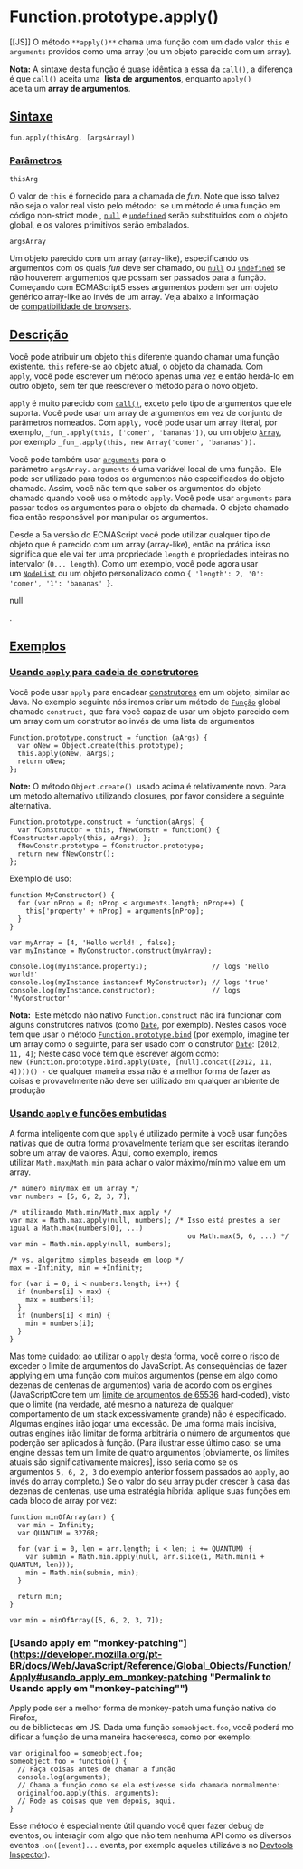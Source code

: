 # Function.prototype.apply()
[[JS]]
O método `**apply()**` chama uma função com um dado valor `this` e `arguments` providos como uma array (ou um objeto parecido com um array).

**Nota:** A sintaxe desta função é quase idêntica a essa da [`call()`](https://developer.mozilla.org/pt-BR/docs/Web/JavaScript/Reference/Global_Objects/Function/call), a diferença é que `call()` aceita uma  **lista de** **argumentos**, enquanto `apply()` aceita um **array de argumentos**.

## [Sintaxe](https://developer.mozilla.org/pt-BR/docs/Web/JavaScript/Reference/Global_Objects/Function/Apply#sintaxe "Permalink to Sintaxe")

```
fun.apply(thisArg, [argsArray])
```

### [Parâmetros](https://developer.mozilla.org/pt-BR/docs/Web/JavaScript/Reference/Global_Objects/Function/Apply#parâmetros "Permalink to Parâmetros")

`thisArg`

O valor de `this` é fornecido para a chamada de _fun._ Note que isso talvez não seja o valor real visto pelo método:  se um método é uma função em código non-strict mode , [`null`](https://developer.mozilla.org/pt-BR/docs/Web/JavaScript/Reference/Global_Objects/null) e [`undefined`](https://developer.mozilla.org/pt-BR/docs/Web/JavaScript/Reference/Global_Objects/undefined) serão substituidos com o objeto global, e os valores primitivos serão embalados.

`argsArray`

Um objeto parecido com um array (array-like), especificando os argumentos com os quais _fun_ deve ser chamado, ou [`null`](https://developer.mozilla.org/pt-BR/docs/Web/JavaScript/Reference/Global_Objects/null) ou [`undefined`](https://developer.mozilla.org/pt-BR/docs/Web/JavaScript/Reference/Global_Objects/undefined) se não houverem argumentos que possam ser passados para a função. Começando com ECMAScript5 esses argumentos podem ser um objeto genérico array-like ao invés de um array. Veja abaixo a informação de [compatibilidade de browsers](https://developer.mozilla.org/pt-BR/docs/Web/JavaScript/Reference/Global_Objects/Function/Apply#browser_compatibility).

## [Descrição](https://developer.mozilla.org/pt-BR/docs/Web/JavaScript/Reference/Global_Objects/Function/Apply#descrição "Permalink to Descrição")

Você pode atribuir um objeto `this` diferente quando chamar uma função existente. `this` refere-se ao objeto atual, o objeto da chamada. Com `apply`_,_ você pode escrever um método apenas uma vez e então herdá-lo em outro objeto, sem ter que reescrever o método para o novo objeto.

`apply` é muito parecido com [`call()`](https://developer.mozilla.org/pt-BR/docs/Web/JavaScript/Reference/Global_Objects/Function/call), exceto pelo tipo de argumentos que ele suporta. Você pode usar um array de argumentos em vez de conjunto de parâmetros nomeados. Com `apply,` você pode usar um array literal, por exemplo, `_fun_.apply(this, ['comer', 'bananas'])`, ou um objeto [`Array`](https://developer.mozilla.org/pt-BR/docs/Web/JavaScript/Reference/Global_Objects/Array), por exemplo `_fun_.apply(this, new Array('comer', 'bananas')).`

Você pode também usar [`arguments`](https://developer.mozilla.org/pt-BR/docs/Web/JavaScript/Reference/Functions/arguments) para o parâmetro `argsArray.` `arguments` é uma variável local de uma função.  Ele pode ser utilizado para todos os argumentos não especificados do objeto chamado. Assim, você não tem que saber os argumentos do objeto chamado quando você usa o método `apply`. Você pode usar `arguments` para passar todos os argumentos para o objeto da chamada. O objeto chamado fica então responsável por manipular os argumentos.

Desde a 5a versão do ECMAScript você pode utilizar qualquer tipo de objeto que é parecido com um array (array-like), então na prática isso significa que ele vai ter uma propriedade `length` e propriedades inteiras no intervalor (`0... length`). Como um exemplo, você pode agora usar um [`NodeList`](https://developer.mozilla.org/pt-BR/docs/Web/API/NodeList) ou um objeto personalizado como `{ 'length': 2, '0': 'comer', '1': 'bananas' }`.

null

.

## [Exemplos](https://developer.mozilla.org/pt-BR/docs/Web/JavaScript/Reference/Global_Objects/Function/Apply#exemplos "Permalink to Exemplos")

### [Usando `apply` para cadeia de construtores](https://developer.mozilla.org/pt-BR/docs/Web/JavaScript/Reference/Global_Objects/Function/Apply#usando_apply_para_cadeia_de_construtores "Permalink to Usando apply para cadeia de construtores")

Você pode usar `apply` para encadear [construtores](https://developer.mozilla.org/pt-BR/docs/Web/JavaScript/Reference/Operators/new) em um objeto, similar ao Java. No exemplo seguinte nós iremos criar um método de [`Função`](https://developer.mozilla.org/pt-BR/docs/Web/JavaScript/Reference/Global_Objects/Function) global chamado `construct,` que fará você capaz de usar um objeto parecido com um array com um construtor ao invés de uma lista de argumentos

```
Function.prototype.construct = function (aArgs) {
  var oNew = Object.create(this.prototype);
  this.apply(oNew, aArgs);
  return oNew;
};
```

**Note:** O método `Object.create()`  usado acima é relativamente novo. Para um método alternativo utilizando closures, por favor considere a seguinte alternativa.

```
Function.prototype.construct = function(aArgs) {
  var fConstructor = this, fNewConstr = function() { fConstructor.apply(this, aArgs); };
  fNewConstr.prototype = fConstructor.prototype;
  return new fNewConstr();
};
```

Exemplo de uso:

```
function MyConstructor() {
  for (var nProp = 0; nProp < arguments.length; nProp++) {
    this['property' + nProp] = arguments[nProp];
  }
}

var myArray = [4, 'Hello world!', false];
var myInstance = MyConstructor.construct(myArray);

console.log(myInstance.property1);                // logs 'Hello world!'
console.log(myInstance instanceof MyConstructor); // logs 'true'
console.log(myInstance.constructor);              // logs 'MyConstructor'
```

**Nota:**  Este método não nativo `Function.construct` não irá funcionar com alguns construtores nativos (como [`Date`](https://developer.mozilla.org/pt-BR/docs/Web/JavaScript/Reference/Global_Objects/Date), por exemplo). Nestes casos você tem que usar o método [`Function.prototype.bind`](https://developer.mozilla.org/pt-BR/docs/Web/JavaScript/Reference/Global_Objects/Function/bind) (por exemplo, imagine ter um array como o seguinte, para ser usado com o construtor [`Date`](https://developer.mozilla.org/pt-BR/docs/Web/JavaScript/Reference/Global_Objects/Date): `[2012, 11, 4]`; Neste caso você tem que escrever algom como: `new (Function.prototype.bind.apply(Date, [null].concat([2012, 11, 4])))() -` de qualquer maneira essa não é a melhor forma de fazer as coisas e provavelmente não deve ser utilizado em qualquer ambiente de produção

### [Usando `apply` e funções embutidas](https://developer.mozilla.org/pt-BR/docs/Web/JavaScript/Reference/Global_Objects/Function/Apply#usando_apply_e_funções_embutidas "Permalink to Usando apply e funções embutidas")

A forma inteligente com que `apply` é utilizado permite à você usar funções nativas que de outra forma provavelmente teriam que ser escritas iterando sobre um array de valores. Aqui, como exemplo, iremos utilizar `Math.max`/`Math.min` para achar o valor máximo/mínimo value em um array.

```
/* número min/max em um array */
var numbers = [5, 6, 2, 3, 7];

/* utilizando Math.min/Math.max apply */
var max = Math.max.apply(null, numbers); /* Isso está prestes a ser igual a Math.max(numbers[0], ...)
                                            ou Math.max(5, 6, ...) */
var min = Math.min.apply(null, numbers);

/* vs. algoritmo simples baseado em loop */
max = -Infinity, min = +Infinity;

for (var i = 0; i < numbers.length; i++) {
  if (numbers[i] > max) {
    max = numbers[i];
  }
  if (numbers[i] < min) {
    min = numbers[i];
  }
}
```

Mas tome cuidado: ao utilizar o `apply` desta forma, você corre o risco de exceder o limite de argumentos do JavaScript. As consequências de fazer applying em uma função com muitos argumentos (pense em algo como dezenas de centenas de argumentos) varia de acordo com os engines (JavaScriptCore tem um [limite de argumentos de 65536](https://bugs.webkit.org/show_bug.cgi?id=80797) hard-coded), visto que o limite (na verdade, até mesmo a natureza de qualquer comportamento de um stack excessivamente grande) não é especificado. Algumas engines irão jogar uma excessão. De uma forma mais incisiva, outras engines irão limitar de forma arbitrária o número de argumentos que poderção ser aplicados à função. (Para ilustrar esse último caso: se uma engine dessas tem um limite de quatro argumentos [obviamente, os limites atuais são significativamente maiores], isso seria como se os argumentos `5, 6, 2, 3` do exemplo anterior fossem passados ao `apply`, ao invés do array completo.) Se o valor do seu array puder crescer à casa das dezenas de centenas, use uma estratégia híbrida: aplique suas funções em cada bloco de array por vez:

```
function minOfArray(arr) {
  var min = Infinity;
  var QUANTUM = 32768;

  for (var i = 0, len = arr.length; i < len; i += QUANTUM) {
    var submin = Math.min.apply(null, arr.slice(i, Math.min(i + QUANTUM, len)));
    min = Math.min(submin, min);
  }

  return min;
}

var min = minOfArray([5, 6, 2, 3, 7]);
```

### [Usando apply em "monkey-patching"](https://developer.mozilla.org/pt-BR/docs/Web/JavaScript/Reference/Global_Objects/Function/Apply#usando_apply_em_monkey-patching "Permalink to Usando apply em "monkey-patching"")

Apply pode ser a melhor forma de monkey-patch uma função nativa do Firefox, ou de bibliotecas em JS. Dada uma função `someobject.foo`, você poderá modificar a função de uma maneira hackeresca, como por exemplo:

```
var originalfoo = someobject.foo;
someobject.foo = function() {
  // Faça coisas antes de chamar a função
  console.log(arguments);
  // Chama a função como se ela estivesse sido chamada normalmente:
  originalfoo.apply(this, arguments);
  // Rode as coisas que vem depois, aqui.
}
```

Esse método é especialmente útil quando você quer fazer debug de eventos, ou interagir com algo que não tem nenhuma API como os diversos eventos `.on([event]...` events, por exemplo aqueles utilizáveis no [Devtools Inspector](https://firefox-source-docs.mozilla.org/devtools-user/page_inspector/index.html#developer_api)).